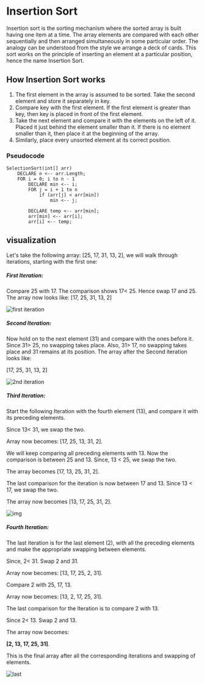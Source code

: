# Insertion Sort

Insertion sort is the sorting mechanism where the sorted array is built having one item at a time. The array elements are compared with each other sequentially and then arranged simultaneously in some particular order. The analogy can be understood from the style we arrange a deck of cards. This sort works on the principle of inserting an element at a particular position, hence the name Insertion Sort.

## How Insertion Sort works

1. The first element in the array is assumed to be sorted. Take the second element and store it separately in key.
2. Compare key with the first element. If the first element is greater than key, then key is placed in front of the first element.
3. Take the next element and compare it with the elements on the left of it. Placed it just behind the element smaller than it. If there is no element smaller than it, then place it at the beginning of the array.
4. Similarly, place every unsorted element at its correct position.

### Pseudocode

    SelectionSort(int[] arr)
        DECLARE n <-- arr.Length;
        FOR i = 0; i to n - 1  
            DECLARE min <-- i;
            FOR j = i + 1 to n
                if (arr[j] < arr[min])
                    min <-- j;

            DECLARE temp <-- arr[min];
            arr[min] <-- arr[i];
            arr[i] <-- temp;


## visualization

Let's take the following array: [25, 17, 31, 13, 2], we will walk through iterations, starting with the first one:

##### First Iteration: 

Compare 25 with 17. The comparison shows 17< 25. Hence swap 17 and 25.
The array now looks like:
[17, 25, 31, 13, 2]

![first iteration](https://s3-us-west-2.amazonaws.com/tutorials-image/first+iteration.png)

##### Second Iteration: 

Now hold on to the next element (31) and compare with the ones before it.
Since 31> 25, no swapping takes place.
Also, 31> 17, no swapping takes place and 31 remains at its position.
The array after the Second iteration looks like:

[17, 25, 31, 13, 2]

![2nd iteration](https://s3-us-west-2.amazonaws.com/tutorials-image/second+iteration.png)

##### Third Iteration: 

Start the following Iteration with the fourth element (13), and compare it with its preceding elements.

Since 13< 31, we swap the two.

Array now becomes: [17, 25, 13, 31, 2].

We will keep comparing all preceding elements with 13. Now the comparison is between 25 and 13. Since, 13 < 25, we swap the two.

The array becomes [17, 13, 25, 31, 2].

The last comparison for the iteration is now between 17 and 13. Since 13 < 17, we swap the two.

The array now becomes [13, 17, 25, 31, 2].

![img](https://s3-us-west-2.amazonaws.com/tutorials-image/working+of+insertion+sort.png)

##### Fourth Iteration: 

The last iteration is for the last element (2), with all the preceding elements and make the appropriate swapping between elements.

Since, 2< 31. Swap 2 and 31.

Array now becomes: [13, 17, 25, 2, 31].

Compare 2 with 25, 17, 13.

Array now becomes: [13, 2, 17, 25, 31].

The last comparison for the Iteration is to compare 2 with 13.

Since 2< 13. Swap 2 and 13.

The array now becomes:

**[2, 13, 17, 25, 31]**.

This is the final array after all the corresponding iterations and swapping of elements.

![last](https://s3-us-west-2.amazonaws.com/tutorials-image/insertion-sort.png)










